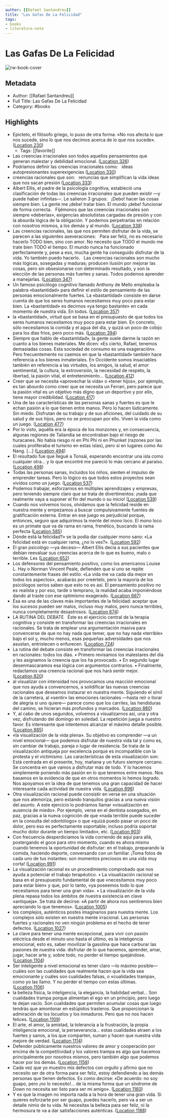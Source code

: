 ```yaml
---
author: [[Rafael Santandreu]]
title: "Las Gafas De La Felicidad"
tags: 
- books
- literature-note
---
```

# Las Gafas De La Felicidad

![rw-book-cover](https://images-na.ssl-images-amazon.com/images/I/41zOEbDADSL._SL200_.jpg)

## Metadata
- Author: [[Rafael Santandreu]]
- Full Title: Las Gafas De La Felicidad
- Category: #books

## Highlights
- Epicteto, el filósofo griego, lo puso de otra forma: «No nos afecta lo que nos sucede, sino lo que nos decimos acerca de lo que nos sucede». ([Location 230](https://readwise.io/to_kindle?action=open&asin=B00IPPKBWY&location=230))
    - Tags: [[favorite]] 
- Las creencias irracionales son todos aquellos pensamientos que generan malestar y debilidad emocional. ([Location 326](https://readwise.io/to_kindle?action=open&asin=B00IPPKBWY&location=326))
- Podríamos definir las creencias irracionales como:   ideas autopresionantes superexigencias ([Location 330](https://readwise.io/to_kindle?action=open&asin=B00IPPKBWY&location=330))
- creencias racionales que son:   renuncias que simplifican la vida ideas que nos sacan presión ([Location 333](https://readwise.io/to_kindle?action=open&asin=B00IPPKBWY&location=333))
- Albert Ellis, el padre de la psicología cognitiva, estableció una clasificación de todas las creencias irracionales que pueden existir —y puede haber infinitas—. Le salieron 3 grupos:   ¡Debo! hacer las cosas siempre bien. La gente me ¡debe! tratar bien. El mundo ¡debe! funcionar de forma correcta.   Fijémonos que las creencias irracionales son siempre «deberías», exigencias absolutistas cargadas de presión y con la absurda lógica de la obligación. Y podemos perpetrarlas en relación con nosotros mismos, a los demás y al mundo. ([Location 338](https://readwise.io/to_kindle?action=open&asin=B00IPPKBWY&location=338))
- Las creencias racionales, las que nos permiten disfrutar de la vida, se parecen a las siguientes aseveraciones:   Para ser feliz, no es necesario hacerlo TODO bien, sino con amor. No necesito que TODO el mundo me trate bien TODO el tiempo. El mundo nunca ha funcionado perfectamente y, pese a eso, mucha gente ha conseguido disfrutar de la vida. Yo también puedo hacerlo.   Las creencias racionales son mucho más lógicas, sosegadas y maduras; producen ilusión por mejorar las cosas, pero sin obsesionarse con determinado resultado, y son la elección de las personas más fuertes y sanas. Todos podemos aprender a manejarlas. ([Location 347](https://readwise.io/to_kindle?action=open&asin=B00IPPKBWY&location=347))
- Un famoso psicólogo cognitivo llamado Anthony de Mello empleaba la palabra «bastantidad» para definir el estilo de pensamiento de las personas emocionalmente fuertes. La «bastantidad» consiste en darse cuenta de que los seres humanos necesitamos muy poco para estar bien. La «bastantidad» es decirnos «ya tengo bastante» en cada momento de nuestra vida. En todos. ([Location 357](https://readwise.io/to_kindle?action=open&asin=B00IPPKBWY&location=357))
- la «bastantidad», virtud que se basa en el presupuesto de que todos los seres humanos necesitamos muy poco para estar bien. En concreto, sólo necesitamos la comida y el agua del día, y quizá un poco de cobijo para los días fríos, pero poco más. ([Location 394](https://readwise.io/to_kindle?action=open&asin=B00IPPKBWY&location=394))
- Siempre que hablo de «bastantidad», la gente suele darme la razón en cuanto a los bienes materiales. Me dicen: «Es cierto, Rafael, tenemos demasiadas cosas. Esta sociedad de consumo es una exageración». Pero frecuentemente no caemos en que la «bastantidad» también hace referencia a los bienes inmateriales. En Occidente somos insaciables también en referencia a las virtudes, los amigos, la salud, el amor sentimental, la cultura, la extroversión, la necesidad de respeto, la libertad, la pasión vital, el entretenimiento... ([Location 412](https://readwise.io/to_kindle?action=open&asin=B00IPPKBWY&location=412))
- Creer que se necesita «aprovechar la vida» o «tener hijos», por ejemplo, es tan absurdo como creer que se necesita un Ferrari, pero parece que la pasión vital es un objetivo más digno que un deportivo y por ello, tiene mayor credibilidad. ([Location 417](https://readwise.io/to_kindle?action=open&asin=B00IPPKBWY&location=417))
- Una de las características de las personas sanas y fuertes es que le echan pasión a lo que tienen entre manos. Pero lo hacen lúdicamente. Sin miedo. Disfrutan de su trabajo y de sus aficiones, del cuidado de su salud y de sus hijos, pero no se preocupan por ello. Viven la vida como un juego. ([Location 477](https://readwise.io/to_kindle?action=open&asin=B00IPPKBWY&location=477))
- Por lo visto, aquélla era la época de los monzones y, en consecuencia, algunas regiones de Tailandia se encontraban bajo el riesgo de huracanes. No había riesgo ni en Phi Phi ni en Phunket (razones por las cuales proliferaba el turismo en estas islas), pero sí en lugares como Ao Nang. [...] ([Location 494](https://readwise.io/to_kindle?action=open&asin=B00IPPKBWY&location=494))
- El resultado fue que llegué a Tonsái, esperando encontrar una isla como cualquier otra... y lo que encontré me pareció lo más cercano al paraíso. ([Location 498](https://readwise.io/to_kindle?action=open&asin=B00IPPKBWY&location=498))
- Todas las personas sanas, incluidos los niños, sienten el impulso de emprender tareas. Pero lo lógico es que todos estos proyectos sean vividos como un juego. ([Location 537](https://readwise.io/to_kindle?action=open&asin=B00IPPKBWY&location=537))
- Podemos trabajar, esforzarnos en múltiples aprendizajes y empresas, pero teniendo siempre claro que se trata de divertimentos: ¡nada que realmente vaya a suponer el fin del mundo o su inicio! ([Location 539](https://readwise.io/to_kindle?action=open&asin=B00IPPKBWY&location=539))
- Cuando nos volvemos locos, olvidamos que la felicidad reside en nuestra mente y empezamos a buscar compulsivamente fuentes de gratificación externa. Entrar en ese juego es perjudicial porque, entonces, seguro que adquirimos la mente del mono loco. El mono loco es un primate que va de rama en rama, frenético, buscando la rama perfecta ([Location 585](https://readwise.io/to_kindle?action=open&asin=B00IPPKBWY&location=585))
- Dónde está la felicidad?» se la podía dar cualquier mono sano: «La felicidad está en cualquier rama, ¿no lo ves?». ([Location 592](https://readwise.io/to_kindle?action=open&asin=B00IPPKBWY&location=592))
- El gran psicológo —ya deceso— Albert Ellis decía a sus pacientes que debían reevaluar sus creencias acerca de lo que es bueno, malo o terrible. Les ([Location 652](https://readwise.io/to_kindle?action=open&asin=B00IPPKBWY&location=652))
- Los defensores del pensamiento positivo, como los americanos Louise L. Hay o Norman Vincent Peale, defienden que si uno se repite constantemente frases del estilo: «La vida me va cada día mejor en todos los aspectos», acabarás por creértelo, pero la mayoría de los psicólogos serios saben que esto no es así. El pensamiento positivo no es realista y por eso, tarde o temprano, la realidad acaba imponiéndose dando al traste con ese optimismo exagerado. ([Location 667](https://readwise.io/to_kindle?action=open&asin=B00IPPKBWY&location=667))
- Ésa es una de las claves más importantes de la felicidad: aceptar que los sucesos pueden ser malos, incluso muy malos, pero nunca terribles, nunca completamente desastrosos. ([Location 674](https://readwise.io/to_kindle?action=open&asin=B00IPPKBWY&location=674))
- LA RUTINA DEL DEBATE   Éste es el ejercicio central de la terapia cognitiva y consiste en transformar las creencias irracionales en racionales. Se trata de emplear una argumentación masiva para convencerse de que no hay nada que temer, que no hay nada «terrible» bajo el sol y, mucho menos, esas pequeñas adversidades que nos asustan, entristecen o enfurecen. ([Location 724](https://readwise.io/to_kindle?action=open&asin=B00IPPKBWY&location=724))
- La rutina del debate consiste en transformar las creencias irracionales en racionales: todos los días. • Primero revisamos los malestares del día y les asignamos la creencia que los ha provocado. • En segundo lugar desenmascaramos esa lógica con argumentos contrarios. • Finalmente, redactamos una creencia racional que nos hará sentir mejor. ([Location 820](https://readwise.io/to_kindle?action=open&asin=B00IPPKBWY&location=820))
- al visualizar con intensidad nos provocamos una reacción emocional que nos ayuda a convencernos, a solidificar las nuevas creencias racionales que deseamos instaurar en nuestra mente. Siguiendo el símil de la carretera, al «sentir» las emociones racionales —hasta reír o llorar de alegría si uno quiere— parece como que los carriles, las hendiduras del camino, se hicieran más profundos y marcados. ([Location 880](https://readwise.io/to_kindle?action=open&asin=B00IPPKBWY&location=880))
- Y, al cabo de unos segundos, volvemos a visualizarnos así, una y otra vez, disfrutando del domingo en soledad. La repetición juega a nuestro favor. Es interesante que intentemos alcanzar el máximo detalle posible. ([Location 885](https://readwise.io/to_kindle?action=open&asin=B00IPPKBWY&location=885))
- «la visualización de la vida plena». Su objetivo es comprender —a un nivel emocional— que podemos disfrutar de nuestra vida tal y como es, sin cambiar de trabajo, pareja o lugar de residencia. Se trata de la visualización antiqueja por excelencia porque es incompatible con la protesta y el victimismo. Las características de esta visualización son:   Está centrada en el presente, hoy, mañana y un futuro siempre cercano. Se concentra en que vamos a disfrutar más de todo. Y lo hacemos simplemente poniendo más pasión en lo que tenemos entre manos. Nos basamos en la evidencia de que en otros momentos lo hemos logrado. Nos apoyamos en la idea de que tenemos una gran capacidad de hacer interesante cada actividad de nuestra vida. ([Location 896](https://readwise.io/to_kindle?action=open&asin=B00IPPKBWY&location=896))
- Otra visualización racional puede consistir en verse en una situación que nos atemoriza, pero estando tranquilos gracias a una nueva visión del asunto. A este ejercicio lo podríamos llamar «visualización en ausencia de miedo». Por ejemplo, verse en el dentista sosegados, en paz, gracias a la nueva cognición de que «nada terrible puede suceder en la consulta del odontólogo» o que «quizá puedo pasar un poco de dolor, pero eso es perfectamente soportable; incluso podría soportar mucho dolor durante un tiempo limitado», etc. ([Location 903](https://readwise.io/to_kindle?action=open&asin=B00IPPKBWY&location=903))
- Con frecuencia desperdiciamos la vida corriendo de aquí para allá, postergando el goce para otro momento, cuando es ahora mismo cuando tenemos la oportunidad de disfrutar: en el trabajo, preparando la comida, haciendo deporte, conversando con un familiar. ¡Toma fotos de cada uno de tus instantes: son momentos preciosos en una vida muy corta! ([Location 991](https://readwise.io/to_kindle?action=open&asin=B00IPPKBWY&location=991))
- La visualización racional es un procedimiento comprobado que nos ayuda a potenciar el trabajo terapéutico. • La visualización racional se basa en el presupuesto fundamental de que «necesitamos muy poco para estar bien» y que, por lo tanto, «ya poseemos todo lo que necesitamos para tener una gran vida». • La visualización de la vida plena repasa todos los ámbitos de nuestra existencia en clave «antiqueja». Se trata de decirse: «A partir de ahora nos sentiremos bien apreciando lo que tenemos». ([Location 1005](https://readwise.io/to_kindle?action=open&asin=B00IPPKBWY&location=1005))
- los complejos, auténticos postes imaginarios para nuestra mente. Los complejos sólo existen en nuestra mente irracional. Las personas fuertes y racionales no ven ningún problema en el hecho de tener defectos. ([Location 1027](https://readwise.io/to_kindle?action=open&asin=B00IPPKBWY&location=1027))
- La clave para tener una mente excepcional, para vivir con pasión eléctrica desde el minuto uno hasta el último, es la inteligencia emocional, esto es, saber movilizar la gasolina que hace carburar las pasiones de nuestra vida: disfrutar de lo que hacemos, aprender, amar, jugar, hacer arte y, sobre todo, no perder el tiempo quejándose. ([Location 1104](https://readwise.io/to_kindle?action=open&asin=B00IPPKBWY&location=1104))
- Ser inteligente a nivel emocional es tener claro —lo máximo posible— cuáles son las cualidades que realmente hacen que la vida sea emocionante y cuáles son cualidades falsas, o «cualidades trampa», como yo las llamo. Y no perder el tiempo con estas últimas. ([Location 1106](https://readwise.io/to_kindle?action=open&asin=B00IPPKBWY&location=1106))
- la belleza física, la inteligencia, la elegancia, la habilidad verbal... Son cualidades trampa porque alimentan el ego en un principio, pero luego te dejan vacío. Son cualidades que permiten acumular cosas que luego tendrás que amontonar en estúpidos trasteros. Que proporcionan la admiración de los locuelos y los inmaduros. Pero que no nos hacen felices. ([Location 1109](https://readwise.io/to_kindle?action=open&asin=B00IPPKBWY&location=1109))
- El arte, el amor, la amistad, la tolerancia a la frustración, la propia inteligencia emocional, la perseverancia... estas cualidades atraen a los fuertes y sanos, a los que comparten, suman y hacen que nuestra vida mejore de verdad. ([Location 1114](https://readwise.io/to_kindle?action=open&asin=B00IPPKBWY&location=1114))
- Defender públicamente nuestros valores de amor y cooperación por encima de la competitividad y los valores trampa es algo que hacemos principalmente por nosotros mismos, pero también algo que podemos hacer por los demás. ([Location 1158](https://readwise.io/to_kindle?action=open&asin=B00IPPKBWY&location=1158))
- Cada vez que yo muestro mis defectos con orgullo y afirmo que no necesito ser de otra forma para ser feliz, estoy defendiendo a las demás personas que tienen defectos. Es como decirse: «De acuerdo: no soy guapo, pero ¡no lo necesito!... de la misma forma que un síndrome de Down no necesita ser listo para ser mi amigo». ([Location 1160](https://readwise.io/to_kindle?action=open&asin=B00IPPKBWY&location=1160))
- Y es que la imagen no importa nada a la hora de tener una gran vida. Si quieres esforzarte por ser guapo, puedes hacerlo, pero va a ser un detalle nimio de tu vida. Ni necesitas la belleza para ser feliz, ni la hermosura te va a dar satisfacciones auténticas. ([Location 1188](https://readwise.io/to_kindle?action=open&asin=B00IPPKBWY&location=1188))
